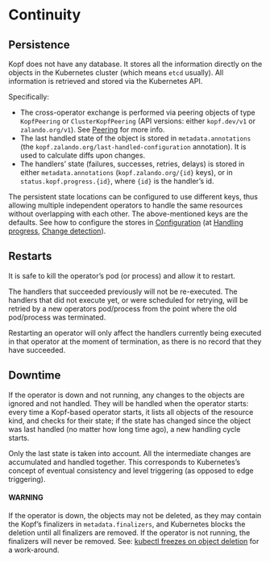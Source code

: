 # Continuity

## Persistence

Kopf does not have any database. It stores all the information directly
on the objects in the Kubernetes cluster (which means `etcd` usually).
All information is retrieved and stored via the Kubernetes API.

Specifically:

* The cross-operator exchange is performed via peering objects of type
  `KopfPeering` or `ClusterKopfPeering`
  (API versions: either `kopf.dev/v1` or `zalando.org/v1`).
  See [Peering](peering.md) for more info.
* The last handled state of the object is stored in `metadata.annotations`
  (the `kopf.zalando.org/last-handled-configuration` annotation).
  It is used to calculate diffs upon changes.
* The handlers’ state (failures, successes, retries, delays) is stored
  in either `metadata.annotations` (`kopf.zalando.org/{id}` keys),
  or in `status.kopf.progress.{id}`, where `{id}` is the handler’s id.

The persistent state locations can be configured to use different keys,
thus allowing multiple independent operators to handle the same resources
without overlapping with each other. The above-mentioned keys are the defaults.
See how to configure the stores in [Configuration](configuration.md)
(at [Handling progress](configuration.md#progress-storing), [Change detection](configuration.md#diffbase-storing)).

## Restarts

It is safe to kill the operator’s pod (or process) and allow it to restart.

The handlers that succeeded previously will not be re-executed.
The handlers that did not execute yet, or were scheduled for retrying,
will be retried by a new operators pod/process from the point where
the old pod/process was terminated.

Restarting an operator will only affect the handlers currently being
executed in that operator at the moment of termination, as there is
no record that they have succeeded.

## Downtime

If the operator is down and not running, any changes to the objects
are ignored and not handled. They will be handled when the operator starts:
every time a Kopf-based operator starts, it lists all objects of the
resource kind, and checks for their state; if the state has changed since
the object was last handled (no matter how long time ago),
a new handling cycle starts.

Only the last state is taken into account. All the intermediate changes
are accumulated and handled together.
This corresponds to Kubernetes’s concept of eventual consistency
and level triggering (as opposed to edge triggering).

#### WARNING
If the operator is down, the objects may not be deleted,
as they may contain the Kopf’s finalizers in `metadata.finalizers`,
and Kubernetes blocks the deletion until all finalizers are removed.
If the operator is not running, the finalizers will never be removed.
See: [kubectl freezes on object deletion](troubleshooting.md#finalizers-blocking-deletion) for a work-around.
